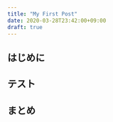 ```yaml
---
title: "My First Post"
date: 2020-03-28T23:42:00+09:00
draft: true
---
```


## はじめに

## テスト

## まとめ
